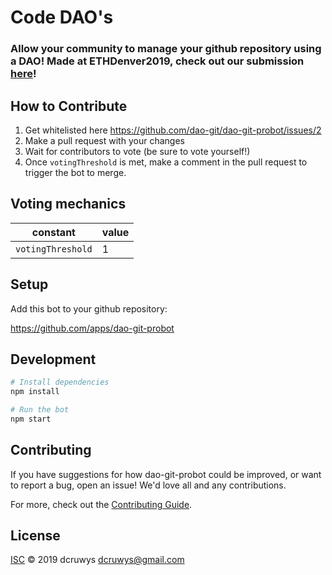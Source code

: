 # Code DAO's

### Allow your community to manage your github repository using a DAO!  Made at ETHDenver2019, check out our submission [here](https://kauri.io/article/a20c2d43ab954852a48227c5dd4eed99/v6/allow-your-community-to-manage-your-code-using-a-dao!)!



## How to Contribute

1. Get whitelisted here https://github.com/dao-git/dao-git-probot/issues/2
2. Make a pull request with your changes
3. Wait for contributors to vote (be sure to vote yourself!)
4. Once `votingThreshold` is met, make a comment in the pull request to trigger the bot to merge.

## Voting mechanics

| constant | value |
|---------------| -------- |
| `votingThreshold` | 1 |

## Setup
Add this bot to your github repository:

https://github.com/apps/dao-git-probot


## Development
```sh
# Install dependencies
npm install

# Run the bot
npm start
```

## Contributing

If you have suggestions for how dao-git-probot could be improved, or want to report a bug, open an issue! We'd love all and any contributions.

For more, check out the [Contributing Guide](CONTRIBUTING.md).

## License

[ISC](LICENSE) © 2019 dcruwys <dcruwys@gmail.com>


